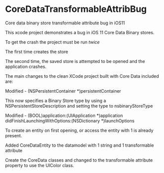 # CoreDataTransformableAttribBug
Core data binary store transformable attribute bug in iOS11

This xcode project demonstrates a bug in iOS 11 Core Data Binary stores.

To get the crash the project must be run *twice*

The first time creates the store

The second time, the saved store is attempted to be opened and the application crashes.

The main changes to the clean XCode project built with Core Data included are:

Modified - (NSPersistentContainer *)persistentContainer 

This now specifies a Binary Store type by using a NSPersistentStoreDescription and setting the type to nsbinaryStoreType

Modified - (BOOL)application:(UIApplication *)application didFinishLaunchingWithOptions:(NSDictionary *)launchOptions 

To create an entity on first opening, or access the entity with 1 is already present.

Added CoreDataEntity to the datamodel with 1 string and 1 transformable attribute

Create the CoreData classes and changed to the transformable attribute property to use the UIColor class.
